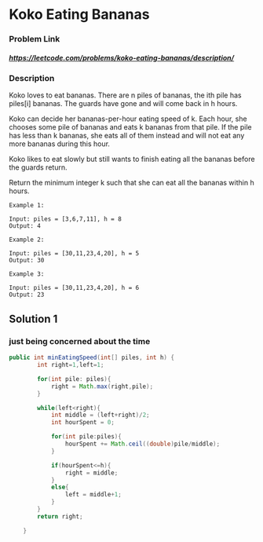 
#  Koko Eating Bananas

### Problem Link 
##### https://leetcode.com/problems/koko-eating-bananas/description/
### Description
Koko loves to eat bananas. There are n piles of bananas, the ith pile has piles[i] bananas. The guards have gone and will come back in h hours.

Koko can decide her bananas-per-hour eating speed of k. Each hour, she chooses some pile of bananas and eats k bananas from that pile. If the pile has less than k bananas, she eats all of them instead and will not eat any more bananas during this hour.

Koko likes to eat slowly but still wants to finish eating all the bananas before the guards return.

Return the minimum integer k such that she can eat all the bananas within h hours.
```
Example 1:

Input: piles = [3,6,7,11], h = 8
Output: 4

Example 2:

Input: piles = [30,11,23,4,20], h = 5
Output: 30

Example 3:

Input: piles = [30,11,23,4,20], h = 6
Output: 23
```

## Solution 1

### just being concerned about the time
```java
public int minEatingSpeed(int[] piles, int h) {
        int right=1,left=1;

        for(int pile: piles){
            right = Math.max(right,pile);
        }

        while(left<right){
            int middle = (left+right)/2;
            int hourSpent = 0;

            for(int pile:piles){
                hourSpent += Math.ceil((double)pile/middle);
            }

            if(hourSpent<=h){
                right = middle;
            }
            else{
                left = middle+1;
            }
        }
        return right;

    }
```

